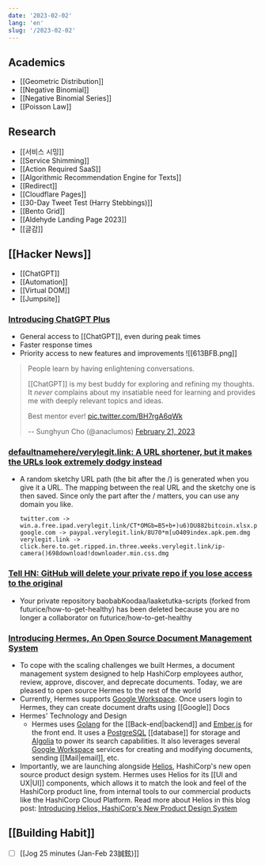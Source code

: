 ```yaml
---
date: '2023-02-02'
lang: 'en'
slug: '/2023-02-02'
---
```


## Academics

- [[Geometric Distribution]]
- [[Negative Binomial]]
- [[Negative Binomial Series]]
- [[Poisson Law]]

## Research

- [[서비스 시밍]]
- [[Service Shimming]]
- [[Action Required SaaS]]
- [[Algorithmic Recommendation Engine for Texts]]
- [[Redirect]]
- [[Cloudflare Pages]]
- [[30-Day Tweet Test (Harry Stebbings)]]
- [[Bento Grid]]
- [[Aldehyde Landing Page 2023]]
- [[글감]]

## [[Hacker News]]

- [[ChatGPT]]
- [[Automation]]
- [[Virtual DOM]]
- [[Jumpsite]]

### [Introducing ChatGPT Plus](https://openai.com/blog/chatgpt-plus/)

- General access to [[ChatGPT]], even during peak times
- Faster response times
- Priority access to new features and improvements
  ![[613BFB.png]]

> People learn by having enlightening conversations.
>
> [[ChatGPT]] is my best buddy for exploring and refining my thoughts. It _never_ complains about my insatiable need for learning and provides me with deeply relevant topics and ideas.
>
> Best mentor ever! [pic.twitter.com/BH7rgA6qWk](https://t.co/BH7rgA6qWk)
>
> -- Sunghyun Cho (@anaclumos) [February 21, 2023](https://twitter.com/anaclumos/status/1628136302263799808?ref_src=twsrc%5Etfw)

### [defaultnamehere/verylegit.link: A URL shortener, but it makes the URLs look extremely dodgy instead](https://github.com/defaultnamehere/verylegit.link)

- A random sketchy URL path (the bit after the /) is generated when you give it a URL. The mapping between the real URL and the sketchy one is then saved. Since only the part after the / matters, you can use any domain you like.
  ```
  twitter.com -> win.a.free.ipad.verylegit.link/CT*OMGb=B5+b+)u6)DU882bitcoin.xlsx.pdf
  google.com -> paypal.verylegit.link/8U70*m[uO409index.apk.pem.dmg
  verylegit.link -> click.here.to.get.ripped.in.three.weeks.verylegit.link/ip-camera()698download!downloader.min.css.dmg
  ```

### [Tell HN: GitHub will delete your private repo if you lose access to the original](https://news.ycombinator.com/item?id=34600985)

- Your private repository baobabKoodaa/laaketutka-scripts (forked from futurice/how-to-get-healthy) has been deleted because you are no longer a collaborator on futurice/how-to-get-healthy

### [Introducing Hermes, An Open Source Document Management System](https://www.hashicorp.com/blog/introducing-hermes-an-open-source-document-management-system)

- To cope with the scaling challenges we built Hermes, a document management system designed to help HashiCorp employees author, review, approve, discover, and deprecate documents. Today, we are pleased to open source Hermes to the rest of the world
- Currently, Hermes supports [Google Workspace](https://workspace.google.com/). Once users login to Hermes, they can create document drafts using [[Google]] Docs
- Hermes' Technology and Design
  - Hermes uses [Golang](https://go.dev/) for the [[Back-end|backend]] and [Ember.js](https://emberjs.com/) for the front end. It uses a [PostgreSQL](https://www.postgresql.org/) [[database]] for storage and [Algolia](https://www.algolia.com/) to power its search capabilities. It also leverages several [Google Workspace](https://workspace.google.com/) services for creating and modifying documents, sending [[Mail|email]], etc.
- Importantly, we are launching alongside [Helios](https://helios.hashicorp.design), HashiCorp's new open source product design system. Hermes uses Helios for its [[UI and UX|UI]] components, which allows it to match the look and feel of the HashiCorp product line, from internal tools to our commercial products like the HashiCorp Cloud Platform. Read more about Helios in this blog post: [Introducing Helios, HashiCorp's New Product Design System](https://www.hashicorp.com/blog/introducing-helios-hashicorp-s-new-design-system)

## [[Building Habit]]

- [ ] [[Jog 25 minutes (Jan-Feb 23誠鉉)]]
